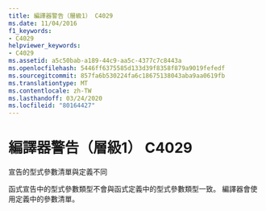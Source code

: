 ```yaml
---
title: 編譯器警告（層級1） C4029
ms.date: 11/04/2016
f1_keywords:
- C4029
helpviewer_keywords:
- C4029
ms.assetid: a5c50bab-a189-44c9-aa5c-4377c7c8443a
ms.openlocfilehash: 5446ff6375585d133d39f8358f879a9019fefedf
ms.sourcegitcommit: 857fa6b530224fa6c18675138043aba9aa0619fb
ms.translationtype: MT
ms.contentlocale: zh-TW
ms.lasthandoff: 03/24/2020
ms.locfileid: "80164427"
---
```

# <a name="compiler-warning-level-1-c4029"></a>編譯器警告（層級1） C4029

宣告的型式參數清單與定義不同

函式宣告中的型式參數類型不會與函式定義中的型式參數類型一致。 編譯器會使用定義中的參數清單。

